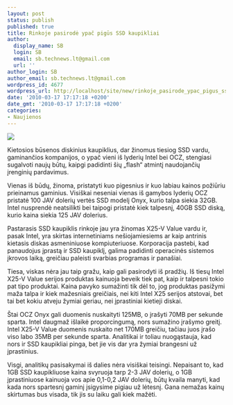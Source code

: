 ```yaml
---
layout: post
status: publish
published: true
title: Rinkoje pasirodė ypač pigūs SSD kaupikliai
author:
  display_name: SB
  login: SB
  email: sb.technews.lt@gmail.com
  url: ''
author_login: SB
author_email: sb.technews.lt@gmail.com
wordpress_id: 4677
wordpress_url: http://localhost/site/new/rinkoje_pasirode_ypac_pigus_ssd_kaupikliai/
date: '2010-03-17 17:17:18 +0200'
date_gmt: '2010-03-17 17:17:18 +0200'
categories:
- Naujienos
---
```

<div class="imgright"><img src="http://www.part.lt/img/25a0b9fe4b7cd3c5351836a7e084cf20454.jpg"  /></div>
<p>Kietosios būsenos diskinius kaupiklius, dar žinomus tiesiog SSD vardu, gaminančios kompanijos, o ypač vieni iš lyderių Intel bei OCZ, stengiasi sugalvoti naujų būtų, kaipgi padidinti šių „flash“ atmintį naudojančių įrenginių pardavimus.</p>
<p>Vienas iš būdų, žinoma, pristatyti kuo pigesnius ir kuo labiau kainos požiūriu prieinamus gaminius. Visiškai neseniai vienas iš gamybos lyderių OCZ pristatė 100 JAV dolerių vertės SSD modelį Onyx, kurio talpa siekia 32GB. Intel nusprendė neatsilikti bei taipogi pristatė kiek talpesnį, 40GB SSD diską, kurio kaina siekia 125 JAV dolerius.</p>
<p>Pastarasis SSD kaupiklis rinkoje jau yra žinomas X25-V Value vardu ir, pasak Intel, yra skirtas internetiniams nešiojamiesiems ar kaip antrinis kietasis diskas asmeniniuose kompiuteriuose. Korporacija pastebi, kad panaudojus įprastą ir SSD kaupiklį, galima padidinti operacinės sistemos įkrovos laiką, greičiau paleisti svarbias programas ir panašiai.</p>
<p>Tiesa, viskas nėra jau taip gražu, kaip gali pasirodyti iš pradžių. Iš tiesų Intel X25-V Value serijos produktas kainuoja beveik tiek pat, kaip ir talpesni tokio pat tipo produktai. Kaina pavyko sumažinti tik dėl to, jog produktas pasižymi maža talpa ir kiek mažesniais greičiais, nei kiti Intel X25 serijos atstovai, bet tai bet kokiu atveju žymiai geriau, nei įprastiniai kietieji diskai. </p>
<p>Štai OCZ Onyx gali duomenis nuskaityti 125MB, o įrašyti 70MB per sekunde sparta. Intel daugmaž išlaikė proporcingumą, nors sumažino įrašymo greitį. Intel X25-V Value duomenis nuskaito net 170MB greičiu, tačiau juos įrašo viso labo 35MB per sekunde sparta. Analitikai ir toliau nuogąstauja, kad nors ir SSD kaupikliai pinga, bet jie vis dar yra žymiai brangesni už įprastinius.</p>
<p>Visgi, analitikų pasisakymai iš dalies nėra visiškai teisingi. Nepaisant to, kad 1GB SSD kaupikliuose kaina svyruoja tarp 2-3 JAV dolerių, o 1GB įprastiniuose kainuoja vos apie 0,1-0,2 JAV dolerių, būtų kvaila manyti, kad kada nors spartesnį gaminį įsigysime pigiau už lėtesnį. Gana nemažas kainų skirtumas bus visada, tik jis su laiku gali kiek mažėti.<br /></p>
